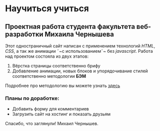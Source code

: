 # Научиться учиться
## Проектная работа студента факультета веб-разработки Михаила Чернышева

Этот одностраничный сайт написан с применением технологий *HTML*, *CSS*, а так же анимации ˜~с использованием˜~ без *javascript*.
Работа над проектом состояла из двух этапов:
1. Вёрстка страницы соответственно брифу
2. Добавление анимации, новых блоков и упорядочивание стилей соответственно методологии **БЭМ**

Подробнее про методологию вы можете узнать [здесь](https://tps://ru.bem.info "БЭМ")

### Планы по доработке:
* Добавить форму для комментариев
* Загрузить сайт на хостинг и показать друзьям

Спасибо, что заглянули! Михаил Чернышев.
